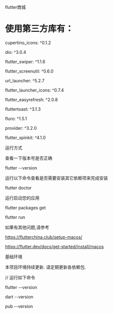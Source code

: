 flutter商城
# 使用第三方库有：
cupertino_icons: ^0.1.2

dio: ^3.0.4

flutter_swiper: ^1.1.6

flutter_screenutil: ^0.6.0

url_launcher: ^5.2.7

flutter_launcher_icons: ^0.7.4

flutter_easyrefresh: ^2.0.8

fluttertoast: ^3.1.3

fluro: ^1.5.1

provider: ^3.2.0

flutter_spinkit: ^4.1.0

运行方式

查看一下版本号是否正确

  flutter --version
  
运行以下命令查看是否需要安装其它依赖项来完成安装

  flutter doctor
  
运行启动您的应用

  flutter packages get 
  
  flutter run
  
如果有其他问题,请参考

https://flutterchina.club/setup-macos/

https://flutter.dev/docs/get-started/install/macos

基础环境

本项目环境持续更新. 请定期更新各依赖包.

// 运行如下命令

flutter --version

dart --version

pub --version


